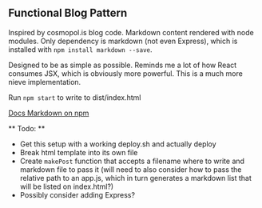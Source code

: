 ## Functional Blog Pattern

Inspired by cosmopol.is blog code. Markdown content rendered with node modules. Only dependency is markdown (not even Express), which is installed with `npm install markdown --save`.

Designed to be as simple as possible. Reminds me a lot of how React consumes JSX, which is obviously more powerful. This is a much more nieve implementation.

Run `npm start` to write to dist/index.html

[Docs Markdown on npm](https://www.npmjs.com/package/markdown)

** Todo: **
- Get this setup with a working deploy.sh and actually deploy
- Break html template into its own file
- Create `makePost` function that accepts a filename where to write and markdown file to pass it (will need to also consider how to pass the relative path to an app.js, which in turn generates a markdown list that will be listed on index.html?)
- Possibly consider adding Express?
